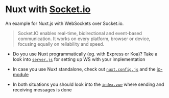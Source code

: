 # Nuxt with [Socket.io](https://socket.io/)

An example for Nuxt.js with WebSockets over Socket.io.

> Socket.IO enables real-time, bidirectional and event-based communication.
> It works on every platform, browser or device, focusing equally on reliability and speed.

* Do you use Nuxt programmatically (eg. with Express or Koa)? Take a look into [`server.js`](./server.js) for setting up WS with your implementation

* In case you use Nuxt standalone, check out [`nuxt.config.js`](./nuxt.config.js) and the [io-module](./io/index.js)

* In both situations you should look into the [`index.vue`](./pages/index.vue) where sending and receiving messages is done
